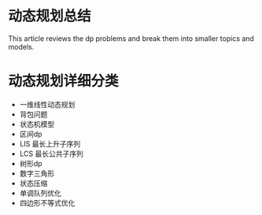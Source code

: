 # 动态规划总结



This article reviews the dp problems and break them into smaller topics and models.
<!--more-->

# 动态规划详细分类

- 一维线性动态规划
- 背包问题
- 状态机模型
- 区间dp
- LIS 最长上升子序列
- LCS 最长公共子序列
- 树形dp
- 数字三角形
- 状态压缩
- 单调队列优化
- 四边形不等式优化

